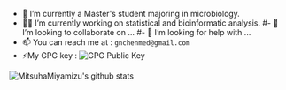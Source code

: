 
- :microscope: I’m currently a Master's student majoring in microbiology.
- :man_scientist: I’m currently working on statistical and bioinformatic analysis.
#- 👯 I’m looking to collaborate on ...
#- 🤔 I’m looking for help with ...
- 📫 You can reach me at : ```gnchenmed@gmail.com```
- ⚡My GPG key : ![GPG Public Key](https://github.com/MitsuhaMiyamizu.gpg)

![MitsuhaMiyamizu's github stats](https://github-readme-stats.vercel.app/api?username=mitsuhamiyamizu&show_icons=true&bg_color=fff&title_color=00557f&text_color=81736d&hide_border=true&icon_color=216e39)
